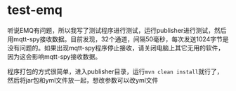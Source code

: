 # test-emq
听说EMQ有问题，所以我写了测试程序进行测试，运行publisher进行测试，然后用mqtt-spy接收数据。目前发现，32个通道，间隔50毫秒，每次发送1024字节是没有问题的。如果出现mqtt-spy程序停止接收，请关闭电脑上其它无用的软件，因为这会影响mqtt-spy接收数据。

程序打包的方式很简单，进入publisher目录，运行`mvn clean install`就行了，然后将jar包和yml文件放一起，想改参数可以改yml文件